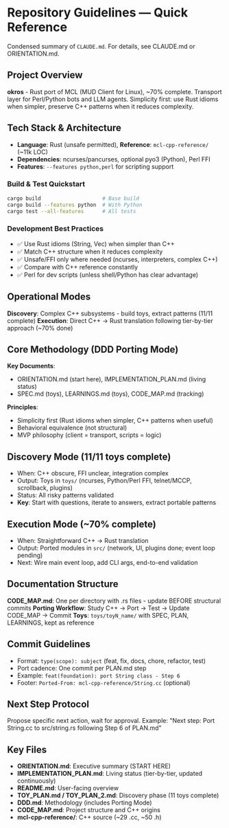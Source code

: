 # Repository Guidelines — Quick Reference

Condensed summary of `CLAUDE.md`. For details, see CLAUDE.md or ORIENTATION.md.

## Project Overview
**okros** - Rust port of MCL (MUD Client for Linux), ~70% complete. Transport layer for Perl/Python bots and LLM agents. Simplicity first: use Rust idioms when simpler, preserve C++ patterns when it reduces complexity.

## Tech Stack & Architecture
- **Language**: Rust (unsafe permitted), **Reference**: `mcl-cpp-reference/` (~11k LOC)
- **Dependencies**: ncurses/pancurses, optional pyo3 (Python), Perl FFI
- **Features**: `--features python,perl` for scripting support

### Build & Test Quickstart
```bash
cargo build                    # Base build
cargo build --features python  # With Python
cargo test --all-features      # All tests
```

### Development Best Practices
- ✅ Use Rust idioms (String, Vec) when simpler than C++
- ✅ Match C++ structure when it reduces complexity
- ✅ Unsafe/FFI only where needed (ncurses, interpreters, complex C++)
- ✅ Compare with C++ reference constantly
- ✅ Perl for dev scripts (unless shell/Python has clear advantage)

## Operational Modes
**Discovery**: Complex C++ subsystems - build toys, extract patterns (11/11 complete)
**Execution**: Direct C++ → Rust translation following tier-by-tier approach (~70% done)

## Core Methodology (DDD Porting Mode)
**Key Documents**:
- ORIENTATION.md (start here), IMPLEMENTATION_PLAN.md (living status)
- SPEC.md (toys), LEARNINGS.md (toys), CODE_MAP.md (tracking)

**Principles**:
- Simplicity first (Rust idioms when simpler, C++ patterns when useful)
- Behavioral equivalence (not structural)
- MVP philosophy (client = transport, scripts = logic)

## Discovery Mode (11/11 toys complete)
- When: C++ obscure, FFI unclear, integration complex
- Output: Toys in `toys/` (ncurses, Python/Perl FFI, telnet/MCCP, scrollback, plugins)
- Status: All risky patterns validated
- **Key**: Start with questions, iterate to answers, extract portable patterns

## Execution Mode (~70% complete)
- When: Straightforward C++ → Rust translation
- Output: Ported modules in `src/` (network, UI, plugins done; event loop pending)
- Next: Wire main event loop, add CLI args, end-to-end validation

## Documentation Structure
**CODE_MAP.md**: One per directory with .rs files - update BEFORE structural commits
**Porting Workflow**: Study C++ → Port → Test → Update CODE_MAP → Commit
**Toys**: `toys/toyN_name/` with SPEC, PLAN, LEARNINGS, kept as reference

## Commit Guidelines
- Format: `type(scope): subject` (feat, fix, docs, chore, refactor, test)
- Port cadence: One commit per PLAN.md step
- Example: `feat(foundation): port String class - Step 6`
- Footer: `Ported-From: mcl-cpp-reference/String.cc` (optional)

## Next Step Protocol
Propose specific next action, wait for approval.
Example: "Next step: Port String.cc to src/string.rs following Step 6 of PLAN.md"

## Key Files
- **ORIENTATION.md**: Executive summary (START HERE)
- **IMPLEMENTATION_PLAN.md**: Living status (tier-by-tier, updated continuously)
- **README.md**: User-facing overview
- **TOY_PLAN.md / TOY_PLAN_2.md**: Discovery phase (11 toys complete)
- **DDD.md**: Methodology (includes Porting Mode)
- **CODE_MAP.md**: Project structure and C++ origins
- **mcl-cpp-reference/**: C++ source (~29 .cc, ~50 .h)
